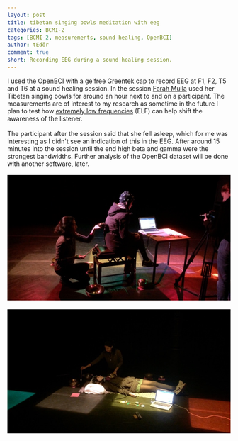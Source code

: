 ```yaml
---
layout: post
title: tibetan singing bowls meditation with eeg
categories: BCMI-2
tags: [BCMI-2, measurements, sound healing, OpenBCI]
author: tEdör
comment: true
short: Recording EEG during a sound healing session.
---
```

I used the [OpenBCI](https://openbci.com/) with a gelfree [Greentek](http://www.greenteksensor.com/) cap to record EEG at F1, F2, T5 and T6 at a sound healing session. In the session [Farah Mulla](http://farahmulla.wixsite.com/farah-mulla-) used her Tibetan singing bowls for around an hour next to and on a participant. The measurements are of interest to my research as sometime in the future I plan to test how [extremely low frequencies](https://bestsingingbowls.com/singing-bowl-frequency/) (ELF) can help shift the awareness of the listener.
<br><br>
The participant after the session said that she fell asleep, which for me was interesting as I didn't see an indication of this in the EEG. After around 15 minutes into the session until the end high beta and gamma were the strongest bandwidths. Further analysis of the OpenBCI dataset will be done with another software, later.
<br>
<br>
![](../assets/img//2018-11-21-tibetan-singing-bowls-01.jpg)
<br>
<br>
![](../assets/img//2018-11-21-tibetan-singing-bowls-02.jpg)
